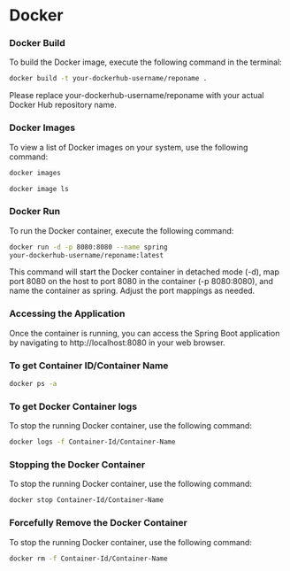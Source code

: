 # Docker
### Docker Build

To build the Docker image, execute the following command in the terminal:

```bash
docker build -t your-dockerhub-username/reponame .
```
Please replace your-dockerhub-username/reponame with your actual Docker Hub repository name.

### Docker Images

To view a list of Docker images on your system, use the following command:


```bash
docker images
```


```bash
docker image ls
```

### Docker Run
To run the Docker container, execute the following command:


```bash
docker run -d -p 8080:8080 --name spring 
your-dockerhub-username/reponame:latest
```

This command will start the Docker container in detached mode (-d), map port 8080 on the host to port 8080 in the container (-p 8080:8080), and name the container as spring. Adjust the port mappings as needed.

### Accessing the Application
Once the container is running, you can access the Spring Boot application by navigating to http://localhost:8080 in your web browser.

### To get Container ID/Container Name

```bash
docker ps -a
```
### To get Docker Container logs
To stop the running Docker container, use the following command:

```bash
docker logs -f Container-Id/Container-Name
```

### Stopping the Docker Container
To stop the running Docker container, use the following command:

```bash
docker stop Container-Id/Container-Name
```

### Forcefully Remove the Docker Container
To stop the running Docker container, use the following command:

```bash
docker rm -f Container-Id/Container-Name
```
